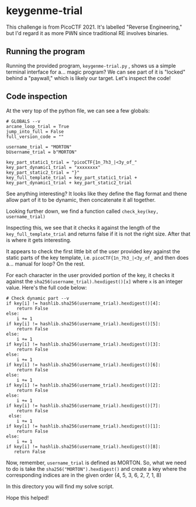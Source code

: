 # keygenme-trial
This challenge is from PicoCTF 2021. It's labelled "Reverse Engineering," but I'd regard it as more PWN since traditional RE involves binaries.

## Running the program
Running the provided program, `keygenme-trial.py` , shows us a simple terminal interface for a... magic program? We can see part of it is "locked" behind a "paywall," which is likely our target. Let's inspect the code!

## Code inspection
At the very top of the python file, we can see a few globals:

```
# GLOBALS --v
arcane_loop_trial = True
jump_into_full = False
full_version_code = ""

username_trial = "MORTON"
bUsername_trial = b"MORTON"

key_part_static1_trial = "picoCTF{1n_7h3_|<3y_of_"
key_part_dynamic1_trial = "xxxxxxxx"
key_part_static2_trial = "}"
key_full_template_trial = key_part_static1_trial + key_part_dynamic1_trial + key_part_static2_trial
```

See anything interesting? It looks like they define the flag format and thene allow part of it to be dynamic, then concatenate it all together.

Looking further down, we find a function called `check_key(key, username_trial)` 

Inspecting this, we see that it checks it against the length of the `key_full_template_trial` and returns false if it is not the right size. After that is where it gets interesting. 

It appears to check the first little bit of the user provided key against the static parts of the key template, i.e. `picoCTF{1n_7h3_|<3y_of_` and then does a... manual for loop? On the rest. 

For each character in the user provided portion of the key, it checks it against the `sha256(username_trial).hexdigest()[x]` where `x` is an integer value. Here's the full code below:

```
# Check dynamic part --v
if key[i] != hashlib.sha256(username_trial).hexdigest()[4]:
    return False
else:
    i += 1
if key[i] != hashlib.sha256(username_trial).hexdigest()[5]:
    return False
else:
    i += 1
if key[i] != hashlib.sha256(username_trial).hexdigest()[3]:
    return False
else:
    i += 1
if key[i] != hashlib.sha256(username_trial).hexdigest()[6]:
    return False
else:
    i += 1
if key[i] != hashlib.sha256(username_trial).hexdigest()[2]:
    return False
else:
    i += 1
if key[i] != hashlib.sha256(username_trial).hexdigest()[7]:
    return False
 else:
    i += 1
if key[i] != hashlib.sha256(username_trial).hexdigest()[1]:
    return False
else:
    i += 1
if key[i] != hashlib.sha256(username_trial).hexdigest()[8]:
   return False
```

Now, remember, `username_trial` is defined as MORTON. So, what we need to do is take the `sha256("MORTON").hexdigest()` and create a key where the corresponding indices are in the given order (4, 5, 3, 6, 2, 7, 1, 8)

In this directory you will find my solve script.

Hope this helped!